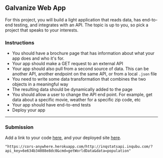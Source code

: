 ## Galvanize Web App

For this project, you will build a light application that reads data, has end-to-end testing, and integrates with an API. The topic is up to you, so pick a project that speaks to your interests.

### Instructions

- You should have a brochure page that has information about what your app does and who it's for.
- Your app should make a GET request to an external API
- Your app should also pull from a second source of data. This can be another API, another endpoint on the same API, or from a local `.json` file
- You need to write some data transformation that combines the two objects in a meaningful way
- The resulting data should be dynamically added to the page
- You should allow a user to change the API end point. For example, get data about a specific movie, weather for a specific zip code, etc
- Your app should have end-to-end tests
- Deploy your app

---

### Submission

Add a link to your code [here](#), and your deployed site [here](#).

    "https://cors-anywhere.herokuapp.com/http://inqstatsapi.inqubu.com/?api_key=6e634b34088e8dc0&cmd=getWorldData&data=population"
